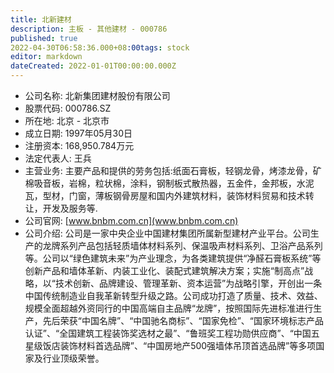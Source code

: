 ```yaml
---
title: 北新建材
description: 主板 - 其他建材 - 000786
published: true
2022-04-30T06:58:36.000+08:00tags: stock
editor: markdown
dateCreated: 2022-01-01T00:00:00.000Z
---
```


- 公司名称: 北新集团建材股份有限公司
- 股票代码: 000786.SZ
- 所在地: 北京 - 北京市
- 成立日期: 1997年05月30日
- 注册资本: 168,950.784万元
- 法定代表人: 王兵
- 主营业务: 主要产品和提供的劳务包括:纸面石膏板，轻钢龙骨，烤漆龙骨，矿棉吸音板，岩棉，粒状棉，涂料，钢制板式散热器，五金件，金邦板，水泥瓦，型材，门窗，薄板钢骨房屋和国内外建筑材料，装饰材料贸易和技术转让，开发及服务等.
- 公司官网: [www.bnbm.com.cn](www.bnbm.com.cn)
- 公司介绍: 公司是一家中央企业中国建材集团所属新型建材产业平台。公司生产的龙牌系列产品包括轻质墙体材料系列、保温吸声材料系列、卫浴产品系列等。公司以“绿色建筑未来”为产业理念，为各类建筑提供“净醛石膏板系统”等创新产品和墙体革新、内装工业化、装配式建筑解决方案；实施“制高点”战略，以“技术创新、品牌建设、管理革新、资本运营”为战略引擎，开创出一条中国传统制造业自我革新转型升级之路。公司成功打造了质量、技术、效益、规模全面超越外资同行的中国高端自主品牌“龙牌”，按照国际先进标准进行生产，先后荣获“中国名牌”、“中国驰名商标”、“国家免检”、“国家环境标志产品认证”、“全国建筑工程装饰奖选材之最”、“鲁班奖工程功勋供应商”、“中国五星级饭店装饰材料首选品牌”、“中国房地产500强墙体吊顶首选品牌”等多项国家及行业顶级荣誉。


